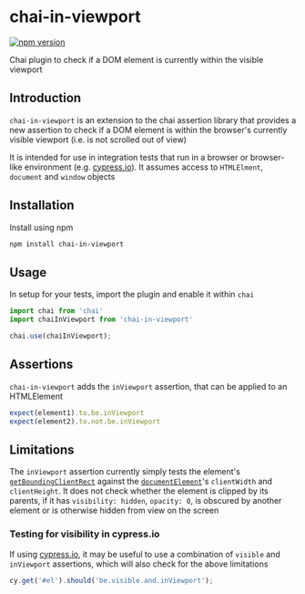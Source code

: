 # chai-in-viewport

[![npm version](https://badge.fury.io/js/chai-in-viewport.svg)](https://badge.fury.io/js/chai-in-viewport)

Chai plugin to check if a DOM element is currently within the visible viewport

## Introduction

`chai-in-viewport` is an extension to the chai assertion library that provides a new assertion to 
check if a DOM element is within the browser's currently visible viewport (i.e. is not scrolled
out of view)

It is intended for use in integration tests that run in a browser or browser-like environment (e.g.
[cypress.io](https://www.cypress.io/)). It assumes access to `HTMLElment`, `document` and
`window` objects

## Installation

Install using npm

```sh
npm install chai-in-viewport
```

## Usage

In setup for your tests, import the plugin and enable it within `chai`

```js
import chai from 'chai'
import chaiInViewport from 'chai-in-viewport'

chai.use(chaiInViewport);
```

## Assertions

`chai-in-viewport` adds the `inViewport` assertion, that can be applied to an HTMLElement

```js
expect(element1).to.be.inViewport
expect(element2).to.not.be.inViewport
```

## Limitations

The `inViewport` assertion currently simply tests the element's
[`getBoundingClientRect`](https://developer.mozilla.org/en-US/docs/Web/API/Element/getBoundingClientRect)
against the [`documentElement`](https://developer.mozilla.org/en-US/docs/Web/API/Document/documentElement)'s
`clientWidth` and `clientHeight`. It does not check whether the element is clipped by its parents, if
it has `visibility: hidden`, `opacity: 0`, is obscured by another element or is otherwise hidden from
view on the screen

### Testing for visibility in cypress.io

If using [cypress.io](https://www.cypress.io/), it may be useful to use a combination of
`visible` and `inViewport` assertions, which will also check for the above limitations

```js
cy.get('#el').should('be.visible.and.inViewport');
```
